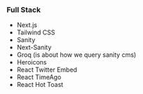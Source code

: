 ### Full Stack

- Next.js
- Tailwind CSS
- Sanity
- Next-Sanity
- Groq (is about how we query sanity cms)
- Heroicons
- React Twitter Embed
- React TimeAgo
- React Hot Toast 